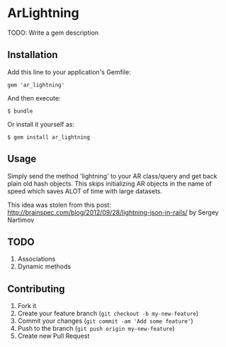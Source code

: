 # ArLightning

TODO: Write a gem description

## Installation

Add this line to your application's Gemfile:

    gem 'ar_lightning'

And then execute:

    $ bundle

Or install it yourself as:

    $ gem install ar_lightning

## Usage

Simply send the method 'lightning' to your AR class/query and get back plain old
hash objects. This skips initializing AR objects in the name of speed which
saves ALOT of time with large datasets.

This idea was stolen from this post: 
http://brainspec.com/blog/2012/09/28/lightning-json-in-rails/
by Sergey Nartimov

## TODO

1) Associations
2) Dynamic methods

## Contributing

1. Fork it
2. Create your feature branch (`git checkout -b my-new-feature`)
3. Commit your changes (`git commit -am 'Add some feature'`)
4. Push to the branch (`git push origin my-new-feature`)
5. Create new Pull Request
